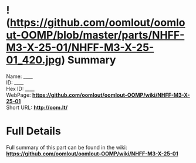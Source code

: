 
!(https://github.com/oomlout/oomlout-OOMP/blob/master/parts/NHFF-M3-X-25-01/NHFF-M3-X-25-01_420.jpg)
Summary
=================
  
Name: ____    
ID: ____   
Hex ID: ____   
WebPage: __https://github.com/oomlout/oomlout-OOMP/wiki/NHFF-M3-X-25-01__   
Short URL: __http://oom.lt/__   

Full Details
==========================
Full summary of this part can be found in the wiki:   
__https://github.com/oomlout/oomlout-OOMP/wiki/NHFF-M3-X-25-01__    

